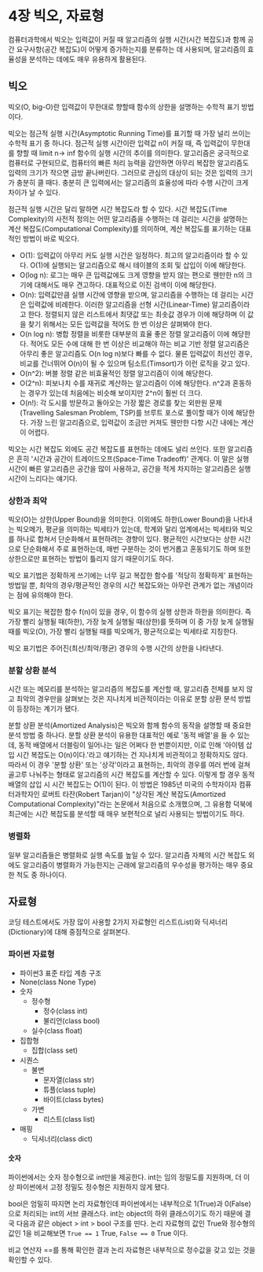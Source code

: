 # 4장 빅오, 자료형
컴퓨터과학에서 빅오는 입력값이 커질 때 알고리즘의 실행 시간(시간 복잡도)과 함께 공간 요구사항(공간 복잡도)이 어떻게 증가하는지를 분류하는 데 사용되며, 알고리즘의 효율성을 분석하는 데에도 매우 유용하게 활용된다.

## 빅오
빅오(O, big-O)란 입력값이 무한대로 향할때 함수의 상한을 설명하는 수학적 표기 방법이다.

빅오는 점근적 실행 시간(Asymptotic Running Time)를 표기할 때 가장 널리 쓰이는 수학적 표기 중 하나다. 점근적 실행 시간이란 입력값 n이 커질 때, 즉 입력값이 무한대를 향할 때 limit n-> inf 함수의 실행 시간의 추이를 의미한다. 알고리즘은 궁극적으로 컴퓨터로 구현되므로, 컴퓨터의 빠른 처리 능력을 감안하면 아무리 복잡한 알고리즘도 입력의 크기가 작으면 금방 끝나버린다. 그러므로 관심의 대상이 되는 것은 입력의 크기가 충분히 클 때다. 충분히 큰 입력에서는 알고리즘의 효율성에 따라 수행 시간이 크게 차이가 날 수 있다.

점근적 실행 시간은 달리 말하면 시간 복잡도라 할 수 있다. 시간 복잡도(Time Complexity)의 사전적 정의는 어떤 알고리즘을 수행하는 데 걸리는 시간을 설명하는 계산 복잡도(Computational Complexity)를 의미하며, 계산 복잡도를 표기하는 대표적인 방법이 바로 빅오다.

- O(1): 입력값이 아무리 커도 실행 시간은 일정하다. 최고의 알고리즘이라 할 수 있다. O(1)에 실행되는 알고리즘으로 해시 테이블의 조회 및 삽입이 이에 해당한다.
- O(log n): 로그는 매우 큰 입력값에도 크게 영향을 받지 않는 편으로 웬만한 n의 크기에 대해서도 매우 견고하다. 대표적으로 이진 검색이 이에 해당한다.
- O(n): 입력값만큼 실행 시간에 영향을 받으며, 알고리즘을 수행하는 데 걸리는 시간은 입력값에 비례한다. 이러한 알고리즘을 선형 시간(Linear-Time) 알고리즘이라고 한다. 정렬되지 않은 리스트에서 최댓값 또는 최솟값 경우가 이에 해당하며 이 값을 찾기 위해서는 모든 입력값을 적어도 한 번 이상은 살펴봐야 한다.
- O(n log n): 병합 정렬을 비롯한 대부분의 효율 좋은 정렬 알고리즘이 이에 해당한다. 적어도 모든 수에 대해 한 번 이상은 비교해야 하는 비교 기반 정렬 알고리즘은 아무리 좋은 알고리즘도 O(n log n)보다 빠를 수 없다. 물론 입력값이 최선인 경우, 비교를 건너뛰어 O(n)이 될 수 있으며 팀소트(Timsort)가 이런 로직을 갖고 있다.
- O(n^2): 버블 정렬 같은 비효율적인 정렬 알고리즘이 이에 해당한다.
- O(2^n): 피보나치 수를 재귀로 계산하는 알고리즘이 이에 해당한다. n^2과 혼동하는 경우가 있는데 처음에는 비슷해 보이지만 2^n이 훨씬 더 크다.
- O(n!): 각 도시를 방문하고 돌아오는 가장 짧은 경로를 찾는 외판원 문제(Travelling Salesman Problem, TSP)를 브루트 포스로 풀이할 때가 이에 해당한다. 가장 느린 알고리즘으로, 입력값이 조금만 커져도 웬만한 다항 시간 내에는 계산이 어렵다.

빅오는 시간 복잡도 외에도 공간 복잡도를 표현하는 데에도 널리 쓰인다. 또한 알고리즘은 흔히 '시간과 공간이 트레이드오프(Space-Time Tradeoff)' 관계다. 이 말은 실행 시간이 빠른 알고리즘은 공간을 많이 사용하고, 공간을 적게 차지하는 알고리즘은 실행 시간이 느리다는 얘기다.

### 상한과 최악
빅오(O)는 상한(Upper Bound)을 의미한다. 이외에도 하한(Lower Bound)을 나타내는 빅오메가, 평균을 의미하는 빅세타가 있는데, 학계와 달리 업계에서는 빅세타와 빅오를 하나로 합쳐서 단순화해서 표현하려는 경향이 있다. 평균적인 시간보다는 상한 시간으로 단순화해서 주로 표현하는데, 매번 구분하는 것이 번거롭고 혼동되기도 하며 또한 상한으로만 표현하는 방법이 틀리지 않기 때문이기도 하다.

빅오 표기법은 정확하게 쓰기에는 너무 길고 복잡한 함수를 '적당히 정확하게' 표현하는 방법일 뿐, 최악의 경우/평균적인 경우의 시간 복잡도와는 아무런 관계가 없는 개념이라는 점에 유의해야 한다.

빅오 표기는 복잡한 함수 f(n)이 있을 경우, 이 함수의 실행 상한과 하한을 의미한다. 즉 가장 빨리 실행될 때(하한), 가장 늦게 실행될 때(상한)를 뜻하며 이 중 가장 늦게 실행될 때를 빅오(O), 가장 빨리 실행될 때를 빅오메가, 평균적으로는 빅세타로 지칭한다.

빅오 표기법은 주어진(최선/최악/평균) 경우의 수행 시간의 상한을 나타낸다.

### 분할 상환 분석
시간 또는 메모리를 분석하는 알고리즘의 복잡도를 계산할 때, 알고리즘 전체를 보지 않고 최악의 경우만을 살펴보는 것은 지나치게 비관적이라는 이유로 분할 상환 분석 방법이 등장하는 계기가 됐다.

분할 상환 분석(Amortized Analysis)은 빅오와 함께 함수의 동작을 설명할 때 중요한 분석 방법 중 하나다. 분할 상환 분석이 유용한 대표적인 예로 '동적 배열'을 들 수 있는데, 동적 배열에서 더블링이 일어나는 일은 어쩌다 한 번뿐이지만, 이로 인해 '아이템 삽입 시간 복잡도는 O(n)이다.'라고 얘기하는 건 지나치게 비관적이고 정확하지도 않다. 따라서 이 경우 '분할 상환' 또는 '상각'이라고 표현하는, 최악의 경우를 여러 번에 걸쳐 골고루 나눠주는 형태로 알고리즘의 시간 복잡도를 계산할 수 있다. 이렇게 할 경우 동적 배열의 삽입 시 시간 복잡도는 O(1)이 된다. 이 방법은 1985년 미국의 수학자이자 컴퓨터과학자인 로버트 타잔(Robert Tarjan)이 "상각된 계산 복잡도(Amortized Computational Complexity)"라는 논문에서 처음으로 소개했으며, 그 유용함 덕북에 최근에는 시간 복잡도를 분석할 때 매우 보편적으로 널리 사용되는 방법이기도 하다.

### 병렬화
일부 알고리즘들은 병렬화로 실행 속도를 높일 수 있다. 알고리즘 자체의 시간 복잡도 외에도 알고리즘이 병렬화가 가능한지는 근래에 알고리즘의 우수성을 평가하는 매우 중요한 척도 중 하나이다.

## 자료형
코딩 테스트에서도 가장 많이 사용할 2가지 자료형인 리스트(List)와 딕셔너리(Dictionary)에 대해 중점적으로 살펴본다.

### 파이썬 자료형
- 파이썬3 표준 타입 계층 구조
- None(class None Type)
- 숫자
  - 정수형
    - 정수(class int)
    - 불리언(class bool)
  - 실수(class float)
- 집합형
  - 집합(class set)
- 시퀀스
  - 불변
    - 문자열(class str)
    - 튜플(class tuple)
    - 바이트(class bytes)
  - 가변
    - 리스트(class list)
- 매핑
  - 딕셔너리(class dict)

#### 숫자
파이썬에서는 숫자 정수형으로 int만을 제공한다. int는 임의 정밀도를 지원하며, 더 이상 파이썬에서 고정 정밀도 정수형은 지원하지 않게 됐다.

bool은 엄밀히 따지면 논리 자료형인데 파이썬에서는 내부적으로 1(True)과 0(False)으로 처리되는 int의 서브 클래스다. int는 object의 하위 클래스이기도 하기 때문에 결국 다음과 같은 object > int > bool 구조를 띤다. 논리 자료형의 값인 True와 정수형의 값인 1을 비교해보면 `True == 1` True, `False == 0` True 이다.

비교 연산자 ==를 통해 확인한 결과 논리 자료형은 내부적으로 정수값을 갖고 있는 것을 확인할 수 있다.
